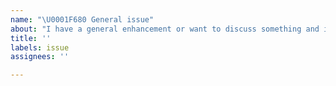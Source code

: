 ```yaml
---
name: "\U0001F680 General issue"
about: "I have a general enhancement or want to discuss something and it doesn't fall under bug or idea"
title: ''
labels: issue
assignees: ''

---
```



